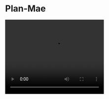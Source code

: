 # Plan-Mae
<video width="320" height="240" controls>
  <source src="https://github.com/Yangangren/Plan-Mae/raw/refs/heads/main/Plan-Mae-road-test.mp4" type="video/mp4">
  Your browser does not support the video tag.
</video>
